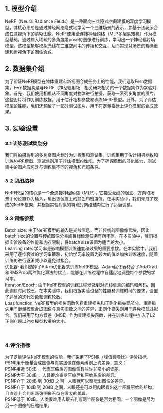 ## 1. 模型介绍
NeRF（Neural Radiance Fields）是一种面向三维隐式空间建模的深度学习模型，其核心思想是通过神经网络隐式地学习一个三维场景的表示，并基于该表示合成任意视角下的清晰图像。NeRF使用全连接神经网络（MLP多层感知机）作为模型基础，通过输入稀疏的多角度带pose的图像进行训练，学习出一个神经辐射场模型。该模型能够模拟光线在三维空间中的传播和交互，从而实现对场景的精确重建和新视角下的图像合成。


## 2. 数据集介绍
为了验证NeRF模型在物体重建和新视图合成任务上的性能，我们选取Fern数据集，Fern数据集是与NeRF（神经辐射场）相关研究相关的一个数据集作为实验对象。首先，我们使用相机从不同角度对物体进行拍摄，获取一系列多角度的图片。这些图片将作为训练数据，用于估计相机参数和训练NeRF模型。此外，为了评估模型的性能，我们还预留了一部分测试图片，用于在定量指标上评价模型的合成效果。
    

## 3. 实验设置
### 3.1 训练测试集划分
我们将拍摄得到的多角度图片划分为训练集和测试集。训练集用于估计相机参数和训练NeRF模型，测试集则用于评估模型的性能。为了确保模型的泛化能力，测试集中的图片应包含与训练集不同的视角和光照条件。
### 3.2 网络结构
NeRF模型的核心是一个全连接神经网络（MLP），它接受光线的起点、方向和场景中的位置作为输入，输出该位置上的颜色和密度值。在本实验中，我们采用了现成的NeRF框架，并根据实验对象的特点对网络结构进行了适当调整。


### 3.3 训练参数
Batch size: 由于NeRF模型的输入是光线信息，而非传统的图像像素块，因此batch size的设置与传统图像分类或目标检测任务有所不同。在本实验中，我们根据实验设备的性能和内存限制，将batch size设置为适当的大小。<br/>
Learning rate: 学习率是影响模型训练速度和效果的重要参数。在本实验中，我们采用了逐步衰减的学习率策略，初始学习率设置为较大的值以加快训练速度，随着训练的进行逐渐减小以避免过拟合。<br/>
优化器: 我们选择了Adam优化器来训练NeRF模型。Adam优化器结合了AdaGrad和RMSProp两种优化算法的优点，能够在训练过程中自适应地调整每个参数的学习率。<br/>
Iteration/Epoch: 由于NeRF模型的训练过程涉及到对光线信息的编码和解码，因此训练时间较长。在本实验中，我们根据实验设备的性能和训练时间的要求，设置了适当的迭代次数和训练轮数。<br/>
Loss function: NeRF模型的损失函数包括重建损失和正则化损失两部分。重建损失用于衡量模型合成图像与真实图像之间的差异，正则化损失则用于避免模型过拟合。我们采用了均方误差（MSE）作为重建损失函数，并在训练过程中加入了L2正则化项以约束模型权重的大小。<br/><br/><br/>

### 4.评价指标<br/>
为了定量评估NeRF模型的性能，我们采用了PSNR（峰值信噪比）评价指标。PSNR用于衡量合成图像与真实图像在像素级别上的差异，意义：<br/>
PSNR接近 50dB ，代表压缩后的图像仅有些许非常小的误差。<br/>
PSNR大于 30dB ，人眼很难查觉压缩后和原始影像的差异。<br/>
PSNR介于 20dB 到 30dB 之间，人眼就可以察觉出图像的差异。<br/>
PSNR介于 10dB 到 20dB 之间，人眼还是可以用肉眼看出这个图像原始的结构，且直观上会判断两张图像不存在很大的差异。<br/>
PSNR低于 10dB，人类很难用肉眼去判断两个图像是否为相同，一个图像是否为另一个图像的压缩结果。<br/>
